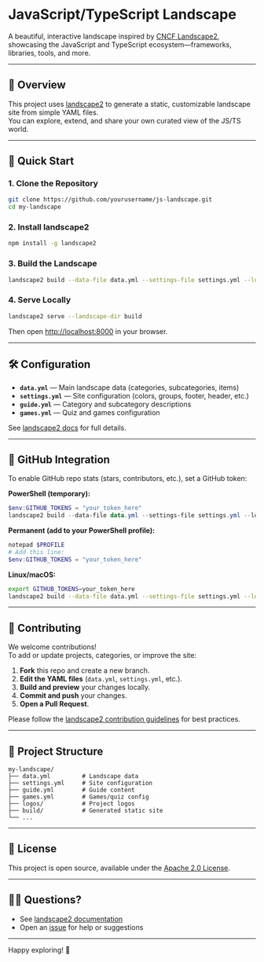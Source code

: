 # JavaScript/TypeScript Landscape

A beautiful, interactive landscape inspired by [CNCF Landscape2](https://github.com/cncf/landscape2), showcasing the JavaScript and TypeScript ecosystem—frameworks, libraries, tools, and more.

---

## 🌟 Overview

This project uses [landscape2](https://github.com/cncf/landscape2) to generate a static, customizable landscape site from simple YAML files.  
You can explore, extend, and share your own curated view of the JS/TS world.

---

## 🚀 Quick Start

### 1. Clone the Repository

```sh
git clone https://github.com/yourusername/js-landscape.git
cd my-landscape
```

### 2. Install landscape2

```sh
npm install -g landscape2
```

### 3. Build the Landscape

```sh
landscape2 build --data-file data.yml --settings-file settings.yml --logos-path logos --cache-dir cache --output-dir build
```

### 4. Serve Locally

```sh
landscape2 serve --landscape-dir build
```

Then open [http://localhost:8000](http://localhost:8000) in your browser.

---

## 🛠️ Configuration

- **`data.yml`** — Main landscape data (categories, subcategories, items)
- **`settings.yml`** — Site configuration (colors, groups, footer, header, etc.)
- **`guide.yml`** — Category and subcategory descriptions
- **`games.yml`** — Quiz and games configuration

See [landscape2 docs](https://github.com/cncf/landscape2/tree/main/docs/config) for full details.

---

## 🔑 GitHub Integration

To enable GitHub repo stats (stars, contributors, etc.), set a GitHub token:

**PowerShell (temporary):**
```powershell
$env:GITHUB_TOKENS = "your_token_here"
landscape2 build --data-file data.yml --settings-file settings.yml --logos-path logos --output-dir build
```

**Permanent (add to your PowerShell profile):**
```powershell
notepad $PROFILE
# Add this line:
$env:GITHUB_TOKENS = "your_token_here"
```

**Linux/macOS:**
```sh
export GITHUB_TOKENS=your_token_here
landscape2 build --data-file data.yml --settings-file settings.yml --logos-path logos --output-dir build
```

---

## 🤝 Contributing

We welcome contributions!  
To add or update projects, categories, or improve the site:

1. **Fork** this repo and create a new branch.
2. **Edit the YAML files** (`data.yml`, `settings.yml`, etc.).
3. **Build and preview** your changes locally.
4. **Commit and push** your changes.
5. **Open a Pull Request**.

Please follow the [landscape2 contribution guidelines](https://github.com/cncf/landscape2/blob/main/CONTRIBUTING.md) for best practices.

---

## 📁 Project Structure

```
my-landscape/
├── data.yml         # Landscape data
├── settings.yml     # Site configuration
├── guide.yml        # Guide content
├── games.yml        # Games/quiz config
├── logos/           # Project logos
├── build/           # Generated static site
└── ...
```

---

## 📄 License

This project is open source, available under the [Apache 2.0 License](LICENSE).

---

## 🙋‍♂️ Questions?

- See [landscape2 documentation](https://github.com/cncf/landscape2/tree/main/docs)
- Open an [issue](https://github.com/yourusername/my-landscape/issues) for help or suggestions

---

Happy exploring! 🚀